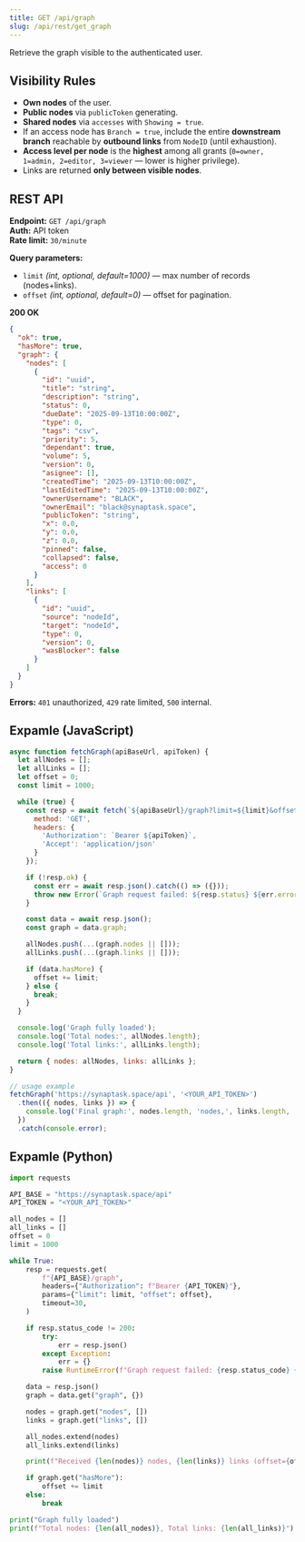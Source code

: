 ```yaml
---
title: GET /api/graph
slug: /api/rest/get_graph
---
```


Retrieve the graph visible to the authenticated user.

## Visibility Rules
- **Own nodes** of the user.
- **Public nodes** via `publicToken` generating.
- **Shared nodes** via `accesses` with `Showing = true`.
- If an access node has `Branch = true`, include the entire **downstream branch** reachable by **outbound links** from `NodeID` (until exhaustion).
- **Access level per node** is the **highest** among all grants (`0=owner, 1=admin, 2=editor, 3=viewer` — lower is higher privilege).
- Links are returned **only between visible nodes**.

## REST API
**Endpoint:** `GET /api/graph`  
**Auth:** API token  
**Rate limit:** `30/minute`

**Query parameters:**
- `limit` *(int, optional, default=1000)* — max number of records (nodes+links).
- `offset` *(int, optional, default=0)* — offset for pagination.

**200 OK**
```json
{
  "ok": true,
  "hasMore": true,
  "graph": {
    "nodes": [
      {
        "id": "uuid",
        "title": "string",
        "description": "string",
        "status": 0,
        "dueDate": "2025-09-13T10:00:00Z",
        "type": 0,
        "tags": "csv",
        "priority": 5,
        "dependant": true,
        "volume": 5,
        "version": 0,
        "asignee": [],
        "createdTime": "2025-09-13T10:00:00Z",
        "lastEditedTime": "2025-09-13T10:00:00Z",
        "ownerUsername": "BLACK",
        "ownerEmail": "black@synaptask.space",
        "publicToken": "string",
        "x": 0.0,
        "y": 0.0,
        "z": 0.0,
        "pinned": false,
        "collapsed": false,
        "access": 0
      }
    ],
    "links": [
      {
        "id": "uuid",
        "source": "nodeId",
        "target": "nodeId",
        "type": 0,
        "version": 0,
        "wasBlocker": false
      }
    ]
  }
}
```
**Errors:** `401` unauthorized, `429` rate limited, `500` internal.

## Expamle (JavaScript)
```js
async function fetchGraph(apiBaseUrl, apiToken) {
  let allNodes = [];
  let allLinks = [];
  let offset = 0;
  const limit = 1000;

  while (true) {
    const resp = await fetch(`${apiBaseUrl}/graph?limit=${limit}&offset=${offset}`, {
      method: 'GET',
      headers: {
        'Authorization': `Bearer ${apiToken}`,
        'Accept': 'application/json'
      }
    });

    if (!resp.ok) {
      const err = await resp.json().catch(() => ({}));
      throw new Error(`Graph request failed: ${resp.status} ${err.error || ''}`);
    }

    const data = await resp.json();
    const graph = data.graph;

    allNodes.push(...(graph.nodes || []));
    allLinks.push(...(graph.links || []));

    if (data.hasMore) {
      offset += limit;
    } else {
      break;
    }
  }

  console.log('Graph fully loaded');
  console.log('Total nodes:', allNodes.length);
  console.log('Total links:', allLinks.length);

  return { nodes: allNodes, links: allLinks };
}

// usage example
fetchGraph('https://synaptask.space/api', '<YOUR_API_TOKEN>')
  .then(({ nodes, links }) => {
    console.log('Final graph:', nodes.length, 'nodes,', links.length, 'links');
  })
  .catch(console.error);
```
## Expamle (Python)
```python
import requests

API_BASE = "https://synaptask.space/api"
API_TOKEN = "<YOUR_API_TOKEN>"

all_nodes = []
all_links = []
offset = 0
limit = 1000

while True:
    resp = requests.get(
        f"{API_BASE}/graph",
        headers={"Authorization": f"Bearer {API_TOKEN}"},
        params={"limit": limit, "offset": offset},
        timeout=30,
    )

    if resp.status_code != 200:
        try:
            err = resp.json()
        except Exception:
            err = {}
        raise RuntimeError(f"Graph request failed: {resp.status_code} {err}")

    data = resp.json()
    graph = data.get("graph", {})

    nodes = graph.get("nodes", [])
    links = graph.get("links", [])

    all_nodes.extend(nodes)
    all_links.extend(links)

    print(f"Received {len(nodes)} nodes, {len(links)} links (offset={offset})")

    if graph.get("hasMore"):
        offset += limit
    else:
        break

print("Graph fully loaded")
print(f"Total nodes: {len(all_nodes)}, Total links: {len(all_links)}")
```
